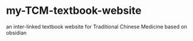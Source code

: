 # my-TCM-textbook-website
an inter-linked textbook website for Traditional Chinese Medicine based on obsidian
